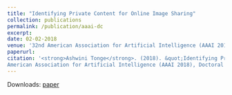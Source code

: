 ```yaml
---
title: "Identifying Private Content for Online Image Sharing"
collection: publications
permalink: /publication/aaai-dc
excerpt: 
date: 02-02-2018
venue: '32nd American Association for Artificial Intelligence (AAAI 2018), New Orleans, USA.'
paperurl: 
citation: '<strong>Ashwini Tonge</strong>. (2018). &quot;Identifying Private Content for Online Image Sharing.&quot; <i>In Proceedings of the 32nd
American Association for Artificial Intelligence (AAAI 2018), Doctoral Consortium, USA, 2018 </i>.'
---
```

Downloads: [paper](https://www.aaai.org/ocs/index.php/AAAI/AAAI18/paper/viewPDFInterstitial/17065/16443)
